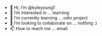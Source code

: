 - 👋 Hi, I’m @kyleyoung1
- 👀 I’m interested in ... learning
- 🌱 I’m currently learning ... odin project
- 💞️ I’m looking to collaborate on ... nothing :)
- 📫 How to reach me ... email
